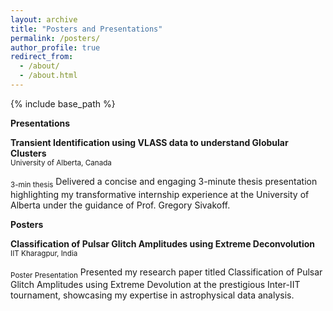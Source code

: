 ```yaml
---
layout: archive
title: "Posters and Presentations"
permalink: /posters/
author_profile: true
redirect_from: 
  - /about/
  - /about.html
---
```



{% include base_path %}

<large>**Presentations**</large>

**Transient Identification using VLASS data to understand Globular Clusters**                              
<sub>University of Alberta, Canada</sub>

<sub>3-min thesis</sub>
Delivered a concise and engaging 3-minute thesis presentation highlighting my transformative internship experience at the
University of Alberta under the guidance of Prof. Gregory Sivakoff.

<large>**Posters**</large>

 **Classification of Pulsar Glitch Amplitudes using Extreme Deconvolution**
 <sub>IIT Kharagpur, India</sub>

 <sub>Poster Presentation</sub>
Presented my research paper titled Classification of Pulsar Glitch Amplitudes using Extreme Devolution at the prestigious
Inter-IIT tournament, showcasing my expertise in astrophysical data analysis.


